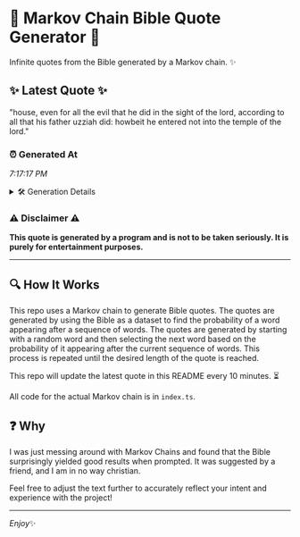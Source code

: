 # 📖 Markov Chain Bible Quote Generator 📖

Infinite quotes from the Bible generated by a Markov chain. ✨

## ✨ Latest Quote ✨
"house, even for all the evil that he did in the sight of the lord, according to all that his father uzziah did: howbeit he entered not into the temple of the lord."

### ⏰ Generated At
*7:17:17 PM*

<details>
    <summary>🛠️ Generation Details</summary>
    <p>
        <strong>🌱 Seed:</strong> house,<br>
        <strong>🔄 Iterations:</strong> 32<br>
        <strong>📜 Context History:</strong><br>[ house, ]: even<br>[ house,, even ]: for<br>[ house,, even, for ]: all<br>[ house,, even, for, all ]: the<br>[ house,, even, for, all, the ]: evil<br>[ house,, even, for, all, the, evil ]: that<br>[ even, for, all, the, evil, that ]: he<br>[ for, all, the, evil, that, he ]: did<br>[ all, the, evil, that, he, did ]: in<br>[ the, evil, that, he, did, in ]: the<br>[ evil, that, he, did, in, the ]: sight<br>[ that, he, did, in, the, sight ]: of<br>[ he, did, in, the, sight, of ]: the<br>[ did, in, the, sight, of, the ]: lord,<br>[ in, the, sight, of, the, lord, ]: according<br>[ the, sight, of, the, lord,, according ]: to<br>[ sight, of, the, lord,, according, to ]: all<br>[ of, the, lord,, according, to, all ]: that<br>[ the, lord,, according, to, all, that ]: his<br>[ lord,, according, to, all, that, his ]: father<br>[ according, to, all, that, his, father ]: uzziah<br>[ to, all, that, his, father, uzziah ]: did:<br>[ all, that, his, father, uzziah, did: ]: howbeit<br>[ that, his, father, uzziah, did:, howbeit ]: he<br>[ his, father, uzziah, did:, howbeit, he ]: entered<br>[ father, uzziah, did:, howbeit, he, entered ]: not<br>[ uzziah, did:, howbeit, he, entered, not ]: into<br>[ did:, howbeit, he, entered, not, into ]: the<br>[ howbeit, he, entered, not, into, the ]: temple<br>[ he, entered, not, into, the, temple ]: of<br>[ entered, not, into, the, temple, of ]: the<br>[ not, into, the, temple, of, the ]: lord.<br>
    </p>
</details>

### ⚠️ Disclaimer ⚠️
**This quote is generated by a program and is not to be taken seriously. It is purely for entertainment purposes.**

---

## 🔍 How It Works

This repo uses a Markov chain to generate Bible quotes. The quotes are generated by using the Bible as a dataset to find the probability of a word appearing after a sequence of words. The quotes are generated by starting with a random word and then selecting the next word based on the probability of it appearing after the current sequence of words. This process is repeated until the desired length of the quote is reached.

This repo will update the latest quote in this README every 10 minutes. ⏳

All code for the actual Markov chain is in `index.ts`.

## ❓ Why

I was just messing around with Markov Chains and found that the Bible surprisingly yielded good results when prompted. 
It was suggested by a friend, and I am in no way christian.

Feel free to adjust the text further to accurately reflect your intent and experience with the project!

---

*Enjoy*✨
